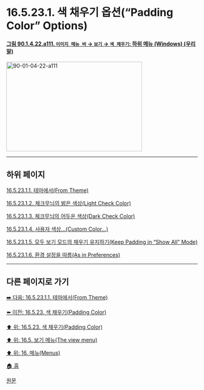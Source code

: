 # 16.5.23.1. 색 채우기 옵션(“Padding Color” Options)

<a id="90-01-04-22-a111"></a>

#### [그림 90.1.4.22.a111. `이미지 메뉴 바` → `보기` → `색 채우기`: 하위 메뉴 (Windows) (우리말)](./90-01-04-22-padding_color.md#90-01-04-22-a111)
<img width="357" height="236" alt="90-01-04-22-a111" src="https://github.com/user-attachments/assets/9ed19f1d-6823-499f-a862-5392e5757b51" />



***

## 하위 페이지

[16.5.23.1.1. 테마에서(From Theme)](./16-05-23-01-01-from_theme.md)

[16.5.23.1.2. 체크무늬의 밝은 색상(Light Check Color)](./16-05-23-01-02-light_check_color.md)

[16.5.23.1.3. 체크무늬의 어두운 색상(Dark Check Color)](./16-05-23-01-03-dark_check_color.md)

[16.5.23.1.4. 사용자 색상…(Custom Color…)](./16-05-23-01-04-custom_color.md)

[16.5.23.1.5. 모두 보기 모드의 채우기 유지하기(Keep Padding in “Show All” Mode)](./16-05-23-01-05-keep_padding_in_show_all_mode.md)

[16.5.23.1.6. 환경 설정을 따름(As in Preferences)](./16-05-23-01-06-as_in_preferences.md)

***

## 다른 페이지로 가기

[➡️ 다음: 16.5.23.1.1. 테마에서(From Theme)](./16-05-23-01-01-from_theme.md)

[⬅️ 이전: 16.5.23. 색 채우기(Padding Color)](./16-05-23-00-padding-color.md)

[⬆️ 위: 16.5.23. 색 채우기(Padding Color)](./16-05-23-00-padding-color.md)

[⬆️ 위: 16.5. 보기 메뉴(The view menu)](./16-05-00-the-view-menu.md)

[⬆️ 위: 16. 메뉴(Menus)](./16-00-menus.md)

[🏠 홈](./00-home.md)

[원문](https://docs.gimp.org/2.10/ko/gimp-view-padding-color.html#idm26204)